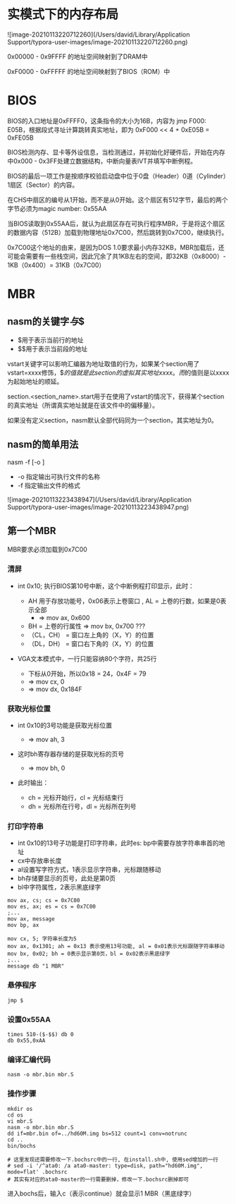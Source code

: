 # 实模式下的内存布局

![image-20210113220712260](/Users/david/Library/Application Support/typora-user-images/image-20210113220712260.png)



0x00000 - 0x9FFFF 的地址空间映射到了DRAM中

0xF0000 - 0xFFFFF 的地址空间映射到了BIOS（ROM）中

# BIOS

BIOS的入口地址是0xFFFF0，这条指令的大小为16B，内容为 jmp F000: E05B，根据段式寻址计算跳转真实地址，即为 0xF000 << 4 + 0xE05B = 0xFE05B

BIOS检测内存、显卡等外设信息，当检测通过，并初始化好硬件后，开始在内存中0x000 - 0x3FF处建立数据结构，中断向量表IVT并填写中断例程。

BIOS的最后一项工作是按顺序校验启动盘中位于0盘（Header）0道（Cylinder）1扇区（Sector）的内容。

在CHS中扇区的编号从1开始，而不是从0开始。这个扇区有512字节，最后的两个字节必须为magic number: 0x55AA

当BIOS读取到0x55AA后，就认为此扇区存在可执行程序MBR，于是将这个扇区的数据内容（512B）加载到物理地址0x7C00，然后跳转到0x7C00，继续执行。

0x7C00这个地址的由来，是因为DOS 1.0要求最小内存32KB，MBR加载后，还可能会需要有一些栈空间，因此冗余了共1KB左右的空间，即32KB（0x8000）- 1KB（0x400）= 31KB（0x7C00）

# MBR

## nasm的关键字$与$$

- $用于表示当前行的地址
- $$用于表示当前段的地址

vstart关键字可以影响汇编器为地址取值的行为，如果某个section用了vstart=xxxx修饰，$$的值就是此section的虚拟其实地址xxxx。而$的值则是以xxxx为起始地址的顺延。

section.<section_name>.start用于在使用了vstart的情况下，获得某个section的真实地址（所谓真实地址就是在该文件中的偏移量）。

如果没有定义section，nasm默认全部代码同为一个section，其实地址为0。

## nasm的简单用法

nasm -f <format><filename> [-o <output>]

- -o 指定输出可执行文件的名称
- -f <format> 指定输出文件的格式

![image-20210113223438947](/Users/david/Library/Application Support/typora-user-images/image-20210113223438947.png)

## 第一个MBR

MBR要求必须加载到0x7C00

### 清屏

- int 0x10; 执行BIOS第10号中断，这个中断例程打印显示，此时：
  - AH 用于存放功能号，0x06表示上卷窗口 , AL = 上卷的行数，如果是0表示全部
    - => mov ax, 0x600
  - BH = 上卷的行属性 => mov bx, 0x700 ???
  - （CL，CH） = 窗口左上角的（X，Y）的位置
  - （DL，DH） = 窗口右下角的（X，Y）的位置

- VGA文本模式中，一行只能容纳80个字符，共25行
  - 下标从0开始，所以0x18 = 24，0x4F = 79
  - => mov cx, 0
  - => mov dx, 0x184F

### 获取光标位置

- int 0x10的3号功能是获取光标位置
  - => mov ah, 3
- 这时bh寄存器存储的是获取光标的页号
  - => mov bh, 0

- 此时输出：
  - ch = 光标开始行，cl = 光标结束行
  - dh = 光标所在行号，dl = 光标所在列号

### 打印字符串

- int 0x10的13号子功能是打印字符串，此时es: bp中需要存放字符串串首的地址
- cx中存放串长度
- al设置写字符方式，1表示显示字符串，光标跟随移动
- bh存储要显示的页号，此处是第0页
- bl中字符属性，2表示黑底绿字

```assembly
mov ax, cs; cs = 0x7C00
mov es, ax; es = cs = 0x7C00
;...
mov ax, message
mov bp, ax

mov cx, 5; 字符串长度为5
mov ax, 0x1301; ah = 0x13 表示使用13号功能, al = 0x01表示光标跟随字符串移动
mov bx, 0x02; bh = 0表示显示第0页，bl = 0x02表示黑底绿字
;...
message db "1 MBR"
```

### 悬停程序

```assembly
jmp $
```

### 设置0x55AA

```assembly
times 510-($-$$) db 0
db 0x55,0xAA
```

### 编译汇编代码

```shell
nasm -o mbr.bin mbr.S
```

### 操作步骤

```shell
mkdir os
cd os
vi mbr.S
nasm -o mbr.bin mbr.S
dd if=mbr.bin of=../hd60M.img bs=512 count=1 conv=notrunc
cd ..
bin/bochs

# 这里发现还需要修改一下.bochsrc中的一行, 在install.sh中, 使用sed增加的一行
# sed -i '/^ata0: /a ata0-master: type=disk, path="hd60M.img", mode=flat' .bochsrc
# 其实有对应的ata0-master的一行需要删掉，修改一下.bochsrc删掉即可
```

进入bochs后，输入c（表示continue）就会显示1 MBR（黑底绿字）



































